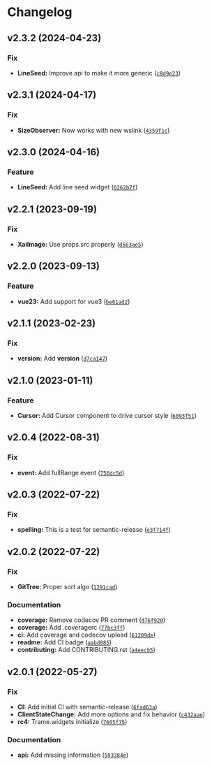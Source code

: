 # Changelog

<!--next-version-placeholder-->

## v2.3.2 (2024-04-23)

### Fix

* **LineSeed:** Improve api to make it more generic ([`c8d9e23`](https://github.com/Kitware/trame-components/commit/c8d9e235c77bc79f53c6d5b4031d1c6a6a185822))

## v2.3.1 (2024-04-17)

### Fix

* **SizeObserver:** Now works with new wslink ([`4359f1c`](https://github.com/Kitware/trame-components/commit/4359f1c31ff8c0bb43c24dc8bfc2299cd73e6bd2))

## v2.3.0 (2024-04-16)

### Feature

* **LineSeed:** Add line seed widget ([`0262b7f`](https://github.com/Kitware/trame-components/commit/0262b7fe6ab9ed4d0372f26582de4204290e4d42))

## v2.2.1 (2023-09-19)

### Fix

* **XaiImage:** Use props.src properly ([`d563ae5`](https://github.com/Kitware/trame-components/commit/d563ae5b66c8389fcdb29059a8528e2314728c1c))

## v2.2.0 (2023-09-13)

### Feature

* **vue23:** Add support for vue3 ([`be61ad2`](https://github.com/Kitware/trame-components/commit/be61ad2d05dea25c6a7e83552a3835ae935a3453))

## v2.1.1 (2023-02-23)
### Fix
* **version:** Add __version__ ([`d7ca147`](https://github.com/Kitware/trame-components/commit/d7ca147820b88c87fe3c1cbb931c23858e5c8bc2))

## v2.1.0 (2023-01-11)
### Feature
* **Cursor:** Add Cursor component to drive cursor style ([`6093f51`](https://github.com/Kitware/trame-components/commit/6093f51e92cf48191ff085d5b62f1a3119dc9cd3))

## v2.0.4 (2022-08-31)
### Fix
* **event:** Add fullRange event ([`756dc5d`](https://github.com/Kitware/trame-components/commit/756dc5df9a729d74533dfb78f3e75a13b62620de))

## v2.0.3 (2022-07-22)
### Fix
* **spelling:** This is a test for semantic-release ([`e3f714f`](https://github.com/Kitware/trame-components/commit/e3f714f06a1ab1b277f27428b7e5c3d410343e25))

## v2.0.2 (2022-07-22)
### Fix
* **GitTree:** Proper sort algo ([`1291cad`](https://github.com/Kitware/trame-components/commit/1291cadec09b840a0081ca8fb68355743c75046f))

### Documentation
* **coverage:** Remove codecov PR comment ([`d76f920`](https://github.com/Kitware/trame-components/commit/d76f9200b7c34f19d561ae8f83a7753851e8b914))
* **coverage:** Add .coveragerc ([`77bc3ff`](https://github.com/Kitware/trame-components/commit/77bc3ff19c210832a7c50eedc9d87b1fef2a2bd5))
* **ci:** Add coverage and codecov upload ([`61209de`](https://github.com/Kitware/trame-components/commit/61209dec596e0624dfacc19387d39815c7ba9848))
* **readme:** Add CI badge ([`aabd085`](https://github.com/Kitware/trame-components/commit/aabd08542cb00bd4f9f3ec860603601d7b8c913a))
* **contributing:** Add CONTRIBUTING.rst ([`a4eecb5`](https://github.com/Kitware/trame-components/commit/a4eecb5e8c6ddb8acc17c9de94e5446b5d0d4765))

## v2.0.1 (2022-05-27)
### Fix
* **CI:** Add initial CI with semantic-release ([`6fad63a`](https://github.com/Kitware/trame-components/commit/6fad63a74586ea67f76d662848355748d201b8e2))
* **ClientStateChange:** Add more options and fix behavior ([`c432aae`](https://github.com/Kitware/trame-components/commit/c432aaec9003613f7e37eca8599cc8c0020c1c36))
* **rc4:** Trame.widgets initialize ([`7605f75`](https://github.com/Kitware/trame-components/commit/7605f75a83d1c6369c17262bbfebd9dd1be6e15f))

### Documentation
* **api:** Add missing information ([`593384e`](https://github.com/Kitware/trame-components/commit/593384ee764bad4a8b17033df1df304ffe988c59))
